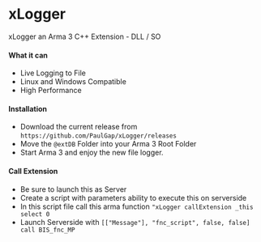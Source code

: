 # xLogger
xLogger an Arma 3 C++ Extension - DLL / SO

#### What it can
- Live Logging to File
- Linux and Windows Compatible
- High Performance

#### Installation
- Download the current release from ```https://github.com/PaulGap/xLogger/releases```
- Move the ```@extDB``` Folder into your Arma 3 Root Folder
- Start Arma 3 and enjoy the new file logger.

#### Call Extension
- Be sure to launch this as Server
- Create a script with parameters ability to execute this on serverside
- In this script file call this arma function ```"xLogger callExtension _this select 0```
- Launch Serverside with ```[["Message"], "fnc_script", false, false] call BIS_fnc_MP```
